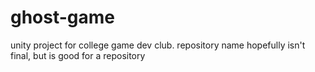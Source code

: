 # ghost-game
unity project for college game dev club. repository name hopefully isn't final, but is good for a repository
